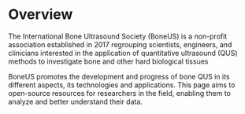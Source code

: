 # Overview
The International Bone Ultrasound Society (BoneUS) is a non-profit association established in 2017 regrouping scientists, engineers, and clinicians interested in the application of quantitative ultrasound (QUS) methods to investigate bone and other hard biological tissues

BoneUS promotes the development and progress of bone QUS in its different aspects, its technologies and applications. This page aims to open-source resources for researchers in the field, enabling them to analyze and better understand their data.

